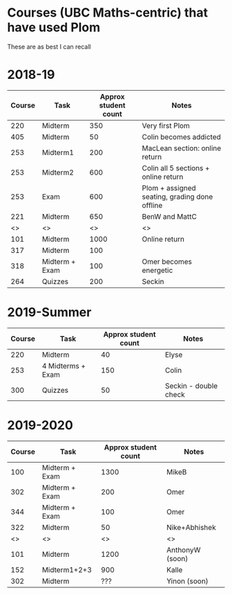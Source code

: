# Courses (UBC Maths-centric) that have used Plom

These are as best I can recall


# 2018-19


| Course | Task | Approx student count | Notes |
|--------|------|----------------------|----|
| 220 | Midterm | 350 | Very first Plom |
| 405 | Midterm | 50  | Colin becomes addicted |
| 253 | Midterm1 | 200 | MacLean section: online return |
| 253 | Midterm2 | 600 | Colin all 5 sections + online return |
| 253 | Exam     | 600 | Plom + assigned seating, grading done offline |
| 221 | Midterm | 650 | BenW and MattC |
| <>| <> | <> | <> |
| 101 | Midterm | 1000| Online return |
| 317 | Midterm | 100 |
| 318 | Midterm + Exam | 100 | Omer becomes energetic |
| 264 | Quizzes | 200 | Seckin |

# 2019-Summer
| Course | Task | Approx student count | Notes |
|--------|------|----------------------|----|
| 220 | Midterm | 40 | Elyse|
| 253 | 4 Midterms + Exam | 150 | Colin |
| 300 | Quizzes | 50 | Seckin - double check |

# 2019-2020
| Course | Task | Approx student count | Notes |
|--------|------|----------------------| ----- |
| 100 | Midterm + Exam | 1300 | MikeB |
| 302 | Midterm + Exam | 200 | Omer |
| 344 | Midterm + Exam | 100 | Omer |
| 322 | Midterm | 50 | Nike+Abhishek |
| <>| <> | <> | <> |
| 101 | Midterm | 1200 | AnthonyW (soon)|
| 152 | Midterm1+2+3 | 900 | Kalle |
| 302 | Midterm | ??? | Yinon (soon)|
